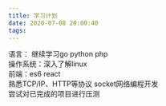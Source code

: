 ```yaml
---
title: 学习计划
date: 2020-07-08 20:00:40
tags:
---
```

语言： 继续学习go python php     
操作系统：深入了解linux    
前端：es6 react    
熟悉TCP/IP、HTTP等协议 socket网络编程开发    
尝试对已完成的项目进行压测